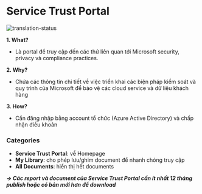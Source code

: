# Service Trust Portal
![translation-status](https://img.shields.io/badge/Status-done-green)

**1. What?**

- Là portal để truy cập đến các thứ liên quan tới Microsoft security, privacy và compliance practices.

**2. Why?**

- Chứa các thông tin chi tiết về việc triển khai các biện pháp kiểm soát và quy trình của Microsoft để bảo vệ các cloud service và dữ liệu khách hàng

**3. How?**

- Cần đăng nhập bằng account tổ chức (Azure Active Directory) và chấp nhận điều khoản

### Categories

- **Service Trust Portal**: về Homepage
- **My Library**: cho phép lưu/ghim document để nhanh chóng truy cập
- **All Documents**: hiển thị hết documents

***-> Các report và document của Service Trust Portal cần ít nhất 12 tháng publish hoặc có bản mới hơn để download***